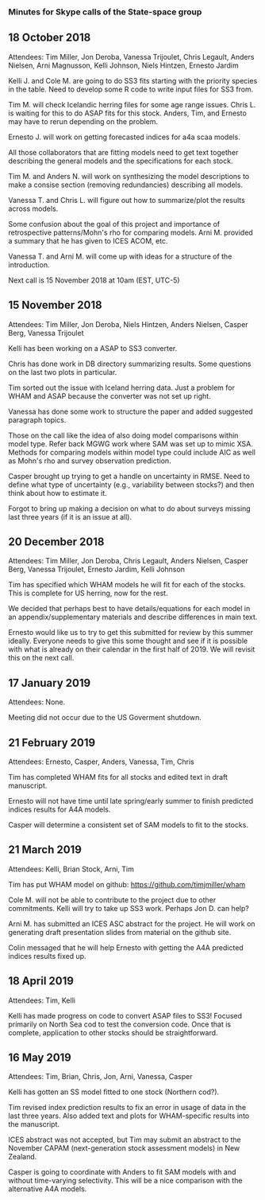 ### Minutes for Skype calls of the State-space group

## 18 October 2018
Attendees:   Tim Miller, Jon Deroba, Vanessa Trijoulet, Chris Legault, Anders Nielsen, Arni Magnusson, Kelli Johnson, 
  Niels Hintzen, Ernesto Jardim

Kelli J. and Cole M. are going to do SS3 fits starting with the priority species in the table. Need to develop some R code to write input
files for SS3 from.

Tim M. will check Icelandic herring files for some age range issues. Chris L. is waiting for this to do ASAP fits for this stock. 
Anders, Tim, and Ernesto may have to rerun depending on the problem.

Ernesto J. will work on getting forecasted indices for a4a scaa models.

All those collaborators that are fitting models need to get text together describing the general models and the specifications for each 
stock.

Tim M. and Anders N. will work on synthesizing the model descriptions to make a consise section (removing redundancies) describing 
all models.

Vanessa T. and Chris L. will figure out how to summarize/plot the results across models.

Some confusion about the goal of this project and importance of retrospective patterns/Mohn's rho for comparing models. Arni M.
provided a summary that he has given to ICES ACOM, etc.

Vanessa T. and Arni M. will come up with ideas for a structure of the introduction.

Next call is 15 November 2018 at 10am (EST, UTC-5) 


## 15 November 2018
Attendees: Tim Miller, Jon Deroba, Niels Hintzen, Anders Nielsen, Casper Berg, Vanessa Trijoulet

Kelli has been working on a ASAP to SS3 converter.

Chris has done work in DB directory summarizing results. Some questions on the last two plots in particular.

Tim sorted out the issue with Iceland herring data. Just a problem for WHAM and ASAP because the converter was not set up right.

Vanessa has done some work to structure the paper and added suggested paragraph topics.

Those on the call like the idea of also doing model comparisons within model type. Refer back MGWG work where SAM was set up to mimic XSA. Methods for comparing models within model type could include AIC as well as Mohn's rho and survey observation prediction.

Casper brought up trying to get a handle on uncertainty in RMSE. Need to define what type of uncertainty (e.g., variability between stocks?) and then think about how to estimate it.

Forgot to bring up making a decision on what to do about surveys missing last three years (if it is an issue at all). 

## 20 December 2018
Attendees: Tim Miller, Jon Deroba, Chris Legault, Anders Nielsen, Casper Berg, Vanessa Trijoulet, Ernesto Jardim, Kelli Johnson

Tim has specified which WHAM models he will fit for each of the stocks. This is complete for US herring, now for the rest.

We decided that perhaps best to have details/equations for each model in an appendix/supplementary materials and describe differences in main text.

Ernesto would like us to try to get this submitted for review by this summer ideally. Everyone needs to give this some thought and see if it is possible with what is already on their calendar in the first half of 2019. We will revisit this on the next call.

## 17 January 2019
Attendees: None. 

Meeting did not occur due to the US Goverment shutdown.

## 21 February 2019
Attendees: Ernesto, Casper, Anders, Vanessa, Tim, Chris

Tim has completed WHAM fits for all stocks and edited text in draft manuscript.

Ernesto will not have time until late spring/early summer to finish predicted indices results for A4A models.

Casper will determine a consistent set of SAM models to fit to the stocks.

## 21 March 2019
Attendees: Kelli, Brian Stock, Arni, Tim

Tim has put WHAM model on github: https://github.com/timjmiller/wham

Cole M. will not be able to contribute to the project due to other commitments. Kelli will try to take up SS3 work. Perhaps Jon D. can help?

Arni M. has submitted an ICES ASC abstract for the project. He will work on generating draft presentation slides from material on the github site.

Colin messaged that he will help Ernesto with getting the A4A predicted indices results fixed up.

## 18 April 2019
Attendees: Tim, Kelli

Kelli has made progress on code to convert ASAP files to SS3! Focused primarily on North Sea cod to test the conversion code. Once that is complete, application to other stocks should be straightforward.

## 16 May 2019
Attendees: Tim, Brian, Chris, Jon, Arni, Vanessa, Casper

Kelli has gotten an SS model fitted to one stock (Northern cod?).

Tim revised index prediction results to fix an error in usage of data in the last three years. Also added text and plots for WHAM-specific results into the manuscript.

ICES abstract was not accepted, but Tim may submit an abstract to the November CAPAM (next-generation stock assessment models) in New Zealand.

Casper is going to coordinate with Anders to fit SAM models with and without time-varying selectivity. This will be a nice comparison with the alternative A4A models.
